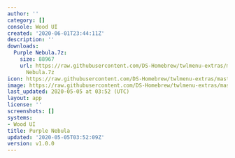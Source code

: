```yaml
---
author: ''
category: []
console: Wood UI
created: '2020-06-01T23:44:11Z'
description: ''
downloads:
  Purple Nebula.7z:
    size: 88967
    url: https://raw.githubusercontent.com/DS-Homebrew/twlmenu-extras/master/_nds/TWiLightMenu/akmenu/themes/Purple
      Nebula.7z
icon: https://raw.githubusercontent.com/DS-Homebrew/twlmenu-extras/master/unistore/icons/ak.png
image: https://raw.githubusercontent.com/DS-Homebrew/twlmenu-extras/master/unistore/icons/ak.png
last_updated: 2020-05-05 at 03:52 (UTC)
layout: app
license: ''
screenshots: []
systems:
- Wood UI
title: Purple Nebula
updated: '2020-05-05T03:52:09Z'
version: v1.0.0
---
```

